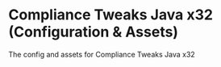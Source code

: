 # Compliance Tweaks Java x32 (Configuration & Assets)
The config and assets for Compliance Tweaks Java x32
